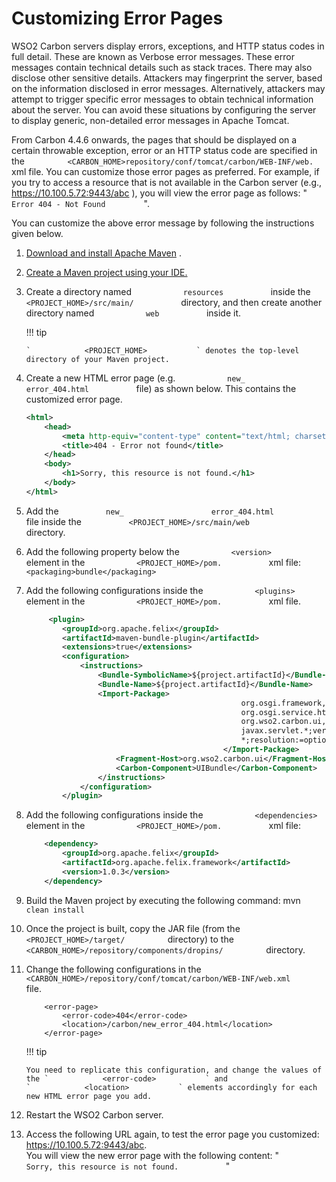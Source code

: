 # Customizing Error Pages

WSO2 Carbon servers display errors, exceptions, and HTTP status codes in
full detail. These are known as Verbose error messages. These error
messages contain technical details such as stack traces. There may also
disclose other sensitive details. Attackers may fingerprint the server,
based on the information disclosed in error messages. Alternatively,
attackers may attempt to trigger specific error messages to obtain
technical information about the server. You can avoid these situations
by configuring the server to display generic, non-detailed error
messages in Apache Tomcat.

From Carbon 4.4.6 onwards, the pages that should be displayed on a
certain throwable exception, error or an HTTP status code are specified
in the
`          <CARBON_HOME>repository/conf/tomcat/carbon/WEB-INF/web.         `
xml file. You can customize those error pages as preferred. For example,
if you try to access a resource that is not available in the Carbon
server (e.g., https://10.100.5.72:9443/abc ), you will view the error
page as follows: " `          Error 404 - Not Found         ` ".

You can customize the above error message by following the instructions
given below.

1.  [Download and install Apache
    Maven](https://maven.apache.org/install.html) .

2.  [Create a Maven project using your
    IDE.](https://maven.apache.org/guides/getting-started/index.html#How_do_I_make_my_first_Maven_project)

3.  Create a directory named `            resources           ` inside
    the `            <PROJECT_HOME>/src/main/           ` directory, and
    then create another directory named `            web           `
    inside it.

    !!! tip
    
        `            <PROJECT_HOME>           ` denotes the top-level
        directory of your Maven project.
    

4.  Create a new HTML error page (e.g. `            new_           `
    `            error_404.html           ` file) as shown below. This
    contains the customized error page.

    ``` xml
    <html>
        <head>
            <meta http-equiv="content-type" content="text/html; charset=ISO-8859-1">
            <title>404 - Error not found</title>
        </head>
        <body>
            <h1>Sorry, this resource is not found.</h1>
        </body>
    </html>
    ```

5.  Add the `           new_          `
    `           error_404.html          ` file inside the
    `           <PROJECT_HOME>/src/main/web          ` directory.
6.  Add the following property below the
    `            <version>           ` element in the
    `            <PROJECT_HOME>/pom.           ` xml file:
    `            <packaging>bundle</packaging>           `

7.  Add the following configurations inside the
    `            <plugins>           ` element in the
    `            <PROJECT_HOME>/pom.           ` xml file.

    ``` xml
         <plugin>
            <groupId>org.apache.felix</groupId>
            <artifactId>maven-bundle-plugin</artifactId>
            <extensions>true</extensions>
            <configuration>
                <instructions>
                    <Bundle-SymbolicName>${project.artifactId}</Bundle-SymbolicName>
                    <Bundle-Name>${project.artifactId}</Bundle-Name>
                    <Import-Package>
                                                    org.osgi.framework,
                                                    org.osgi.service.http,
                                                    org.wso2.carbon.ui,
                                                    javax.servlet.*;version="2.4.0",
                                                    *;resolution:=optional
                                                </Import-Package>
                        <Fragment-Host>org.wso2.carbon.ui</Fragment-Host>
                        <Carbon-Component>UIBundle</Carbon-Component>
                    </instructions>
                </configuration>
            </plugin>
    ```

8.  Add the following configurations inside the
    `            <dependencies>           ` element in the
    `            <PROJECT_HOME>/pom.           ` xml file:

    ``` xml
        <dependency>
            <groupId>org.apache.felix</groupId>
            <artifactId>org.apache.felix.framework</artifactId>
            <version>1.0.3</version>
        </dependency>
    ```

9.  Build the Maven project by executing the following command: mvn
    `            clean install           `

10. Once the project is built, copy the JAR file (from the
    `           <PROJECT_HOME>/target/          ` directory) to the
    `           <CARBON_HOME>/repository/components/dropins/          `
    directory.
11. Change the following configurations in the
    `            <CARBON_HOME>/repository/conf/tomcat/carbon/WEB-INF/web.xml           `
    file.

    ``` text
        <error-page>
            <error-code>404</error-code>
            <location>/carbon/new_error_404.html</location>
        </error-page>
    ```

    !!! tip
    
        You need to replicate this configuration, and change the values of
        the `            <error-code>           ` and
        `            <location>           ` elements accordingly for each
        new HTML error page you add.
    

12. Restart the WSO2 Carbon server.
13. Access the following URL again, to test the error page you
    customized: https://10.100.5.72:9443/abc.  
    You will view the new error page with the following content: "
    `            Sorry, this resource is not found.           ` "
